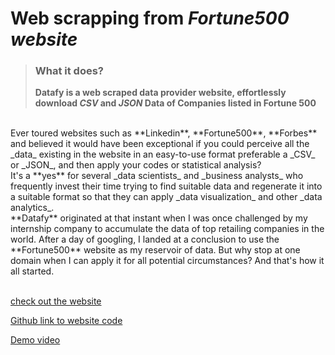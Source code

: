 # Web scrapping from _Fortune500 website_
>__<h3>What it does?</h3>
Datafy is a **web scraped data provider website**, effortlessly download _CSV_ and _JSON_ Data of Companies listed in **Fortune 500**__
<br>
Ever toured websites such as **Linkedin**, **Fortune500**, **Forbes** and believed it would have been exceptional if you could perceive all the _data_ existing in the website in an easy-to-use format preferable a _CSV_ or _JSON_, and then apply your codes or statistical analysis?<br>
It's a **yes** for several _data scientists_ and _business analysts_ who frequently invest their time trying to find suitable data and regenerate it into a suitable format so that they can apply _data visualization_ and other _data analytics_.<br>
**Datafy** originated at that instant when I was once challenged by my internship company to accumulate the data of top retailing companies in the world. After a day of googling, I landed at a conclusion to use the **Fortune500** website as my reservoir of data. But why stop at one domain when I can apply it for all potential circumstances? And that's how it all started.
<br><br>

[check out the website](https://datafy-fortune500.herokuapp.com/)

[Github link to website code](https://github.com/Shakthi-Dhar/DatafyWebsite)

[Demo video](https://youtu.be/kc9OiZvno9A)
